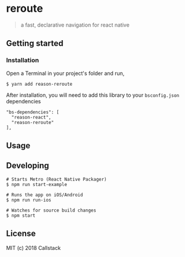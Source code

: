# reroute

> a fast, declarative navigation for react native

## Getting started

### Installation

Open a Terminal in your project's folder and run,

```
$ yarn add reason-reroute
```

After installation, you will need to add this library to your `bsconfig.json` dependencies

```
"bs-dependencies": [
  "reason-react",
  "reason-reroute"
],
```

## Usage

## Developing

```
# Starts Metro (React Native Packager)
$ npm run start-example

# Runs the app on iOS/Android
$ npm run run-ios

# Watches for source build changes
$ npm start
```

## License

MIT (c) 2018 Callstack
